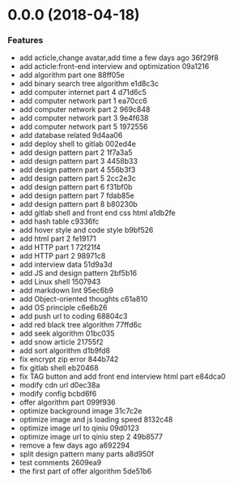 <a name="0.0.0"></a>
# 0.0.0 (2018-04-18)


### Features

* add acticle,change avatar,add time a few days ago 36f29f8
* add acticle:front-end interview and optimization 09a1216
* add algorithm part one 88ff05e
* add binary search tree algorithm e1d8c3c
* add computer internet part 4 d71d6c5
* add computer network part 1 ea70cc6
* add computer network part 2 969c848
* add computer network part 3 9e4f638
* add computer network part 5 1972556
* add database related 9d4aa06
* add deploy shell to gitlab 002ed4e
* add design pattern part 2 1f7a3a5
* add design pattern part 3 4458b33
* add design pattern part 4 556b3f3
* add design pattern part 5 2cc2e3c
* add design pattern part 6 f31bf0b
* add design pattern part 7 fdab85e
* add design pattern part 8 b80230b
* add gitlab shell and front end css html a1db2fe
* add hash table c9336fc
* add hover style and code style b9bf526
* add html part 2 fe19171
* add HTTP part 1 72f21f4
* add HTTP part 2 98971c8
* add interview data 51d9a3d
* add JS and design pattern 2bf5b16
* add Linux shell 1507943
* add markdown lint 95ec6b9
* add Object-oriented thoughts c61a810
* add OS principle c6e6b26
* add push url to coding 68804c3
* add red black tree algorithm 77ffd6c
* add seek algorithm 01bc035
* add snow article 21755f2
* add sort algorithm d1b9fd8
* fix encrypt zip error 844b742
* fix gitlab shell eb20468
* fix TAG button and add front end interview html part e84dca0
* modify cdn url d0ec38a
* modify config bcbd6f6
* offer algorithm part 099f936
* optimize background image 31c7c2e
* optimize image and js loading speed 8132c48
* optimize image url to qiniu 09d0123
* optimize image url to qiniu step 2 49b8577
* remove a few days ago a692294
* split design pattern many parts a8d950f
* test comments 2609ea9
* the first part of offer algorithm 5de51b6



